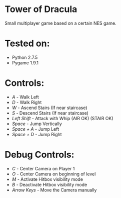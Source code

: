 Tower of Dracula
================

Small multiplayer game based on a certain NES game.

Tested on:
==========

- Python 2.7.5
- Pygame 1.9.1

Controls:
=========


- _A_ - Walk Left
- _D_ - Walk Right
- _W_ - Ascend Stairs (If near staircase)
- _S_ - Descend Stairs (If near staircase)
- _Left Shift_ - Attack with Whip (AIR OK) (STAIR OK)
- _Space_ - Jump Vertically
- _Space + A_ - Jump Left
- _Space + D_ - Jump Right

Debug Controls:
===============

- _C_ - Center Camera on Player 1
- _O_ - Center Camera on beginning of level
- _M_ - Activate Hitbox visibility mode
- _B_ - Deactivate Hitbox visibility mode
- _Arrow Keys_ - Move the Camera manually
